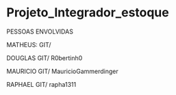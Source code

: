 # Projeto_Integrador_estoque

PESSOAS ENVOLVIDAS

MATHEUS: GIT/

DOUGLAS GIT/ R0bertinh0

MAURICIO GIT/ MauricioGammerdinger

RAPHAEL GIT/ rapha1311
